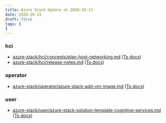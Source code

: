 ```yaml
---
title: Azure Stack Update at 2020-10-13
date: 2020-10-13
draft: false
tags: [
]
---
```


### hci
- [azure-stack/hci/concepts/plan-host-networking.md](https://github.com/MicrosoftDocs/azure-stack-docs/compare/cff03f5..ead3ee7#diff-db464a5dde39f3f5415b9b2b49cea8f2) ([To docs](https://docs.microsoft.com/en-us/azure-stack/hci/concepts/plan-host-networking?WT.mc_id=AZ-MVP-5003408))
- [azure-stack/hci/release-notes.md](https://github.com/MicrosoftDocs/azure-stack-docs/compare/cff03f5..ead3ee7#diff-9745cb14941214cc747b6b442ec5c636) ([To docs](https://docs.microsoft.com/en-us/azure-stack/hci/release-notes?WT.mc_id=AZ-MVP-5003408))
    
### operator
- [azure-stack/operator/azure-stack-add-vm-image.md](https://github.com/MicrosoftDocs/azure-stack-docs/compare/cff03f5..ead3ee7#diff-cc5ba8db32d4cb2ab0b92058cc456900) ([To docs](https://docs.microsoft.com/en-us/azure-stack/operator/azure-stack-add-vm-image?WT.mc_id=AZ-MVP-5003408))
    
### user
- [azure-stack/user/azure-stack-solution-template-cognitive-services.md](https://github.com/MicrosoftDocs/azure-stack-docs/compare/cff03f5..ead3ee7#diff-5ae6eb582de5c77c935fce2e85b52633) ([To docs](https://docs.microsoft.com/en-us/azure-stack/user/azure-stack-solution-template-cognitive-services?WT.mc_id=AZ-MVP-5003408))
    
